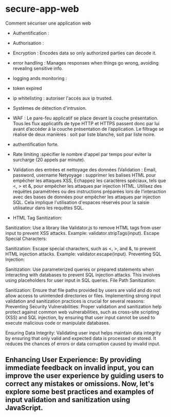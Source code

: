 # secure-app-web
Comment sécuriser une application web
- Authentification :
- Authorisation :
- Encryption : Encodes data so only authorized parties can decode it.
- error handling : Manages responses when things go wrong, avoiding revealing sensitive info.
- logging ands monitoring :
- token expired
- ip whitelisting : autoriser l'accés aux ip trusted.
- Systèmes de détection d'intrusion.
- WAF : Le pare-feu applicatif se place devant la couche présentation. Tous les flux applicatifs de type HTTP et HTTPS passent donc par lui avant d’accéder à la couche présentation de l’application.
Le filtrage se réalise de deux manières : soit par liste blanche, soit par liste noire.
- authentification forte.
- Rate limiting :spécifier le nombre d'appel par temps pour eviter la surcharge (20 appels par minute).
- Validation des entrées et nettoyage des données (Validation : Email, password, username Netyoyage : supprimer les balises HTML pour empêcher les attaques XSS, Échappez les caractères spéciaux, tels que <, > et &, pour empêcher les attaques par injection HTML. Utilisez des requêtes paramétrées ou des instructions préparées lors de l'interaction avec des bases de données pour empêcher les attaques par injection SQL. Cela implique l'utilisation d'espaces réservés pour la saisie utilisateur dans les requêtes SQL.

- HTML Tag Sanitization:

Sanitization: Use a library like Validator.js to remove HTML tags from user input to prevent XSS attacks. Example: validator.stripTags(input).
Escape Special Characters:

Sanitization: Escape special characters, such as <, >, and &, to prevent HTML injection attacks. Example: validator.escape(input).
Preventing SQL Injection:

Sanitization: Use parameterized queries or prepared statements when interacting with databases to prevent SQL injection attacks. This involves using placeholders for user input in SQL queries.
File Path Sanitization:

Sanitization: Ensure that file paths provided by users are valid and do not allow access to unintended directories or files.
Implementing strong input validation and sanitization practices is crucial for several reasons:
Preventing Security Vulnerabilities: Proper validation and sanitization help protect against common web vulnerabilities, such as cross-site scripting (XSS) and SQL injection, by ensuring that user input cannot be used to execute malicious code or manipulate databases.

Ensuring Data Integrity: Validating user input helps maintain data integrity by ensuring that only valid and expected data is processed or stored. It reduces the chances of errors or data corruption caused by invalid input.

Enhancing User Experience: By providing immediate feedback on invalid input, you can improve the user experience by guiding users to correct any mistakes or omissions.
Now, let's explore some best practices and examples of input validation and sanitization using JavaScript.
- 

